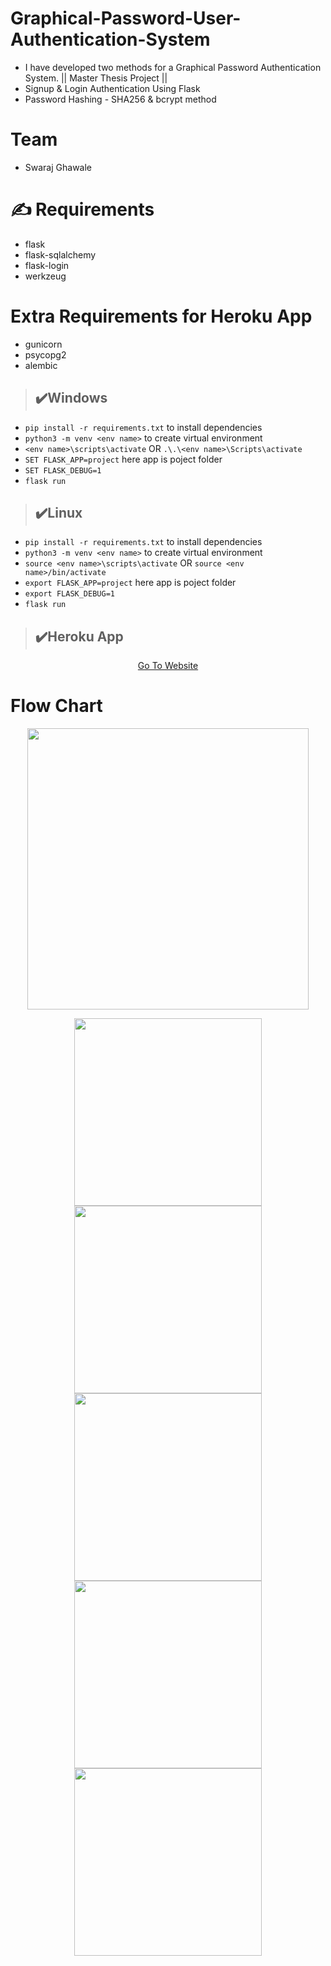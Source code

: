 
# Graphical-Password-User-Authentication-System
* I have developed two methods for a Graphical Password Authentication System. || Master Thesis Project  ||
* Signup &amp; Login Authentication Using Flask
* Password Hashing - SHA256 & bcrypt method

# Team
- Swaraj Ghawale

# :writing_hand: Requirements
- flask
- flask-sqlalchemy
- flask-login
- werkzeug
# Extra Requirements for Heroku App 
- gunicorn
- psycopg2
- alembic

> ## :heavy_check_mark:Windows
*  ```pip install -r requirements.txt``` to install dependencies
* ```python3 -m venv <env name>``` to create virtual environment
* ```<env name>\scripts\activate``` OR ```.\.\<env name>\Scripts\activate```
* ```SET FLASK_APP=project``` here app is poject folder
* ```SET FLASK_DEBUG=1```
* ```flask run```

> ## :heavy_check_mark:Linux
* ```pip install -r requirements.txt``` to install dependencies
* ```python3 -m venv <env name>``` to create virtual environment
* ```source <env name>\scripts\activate``` OR ```source <env name>/bin/activate ```
* ```export FLASK_APP=project``` here app is poject folder
* ```export FLASK_DEBUG=1```
* ```flask run```


> ## :heavy_check_mark:Heroku App
<p align="center">
  <a href="https://graphical-password-cs-intern.herokuapp.com/">Go To Website </a>
 
</p>

# Flow Chart
<p align="center">
  <img widht ="450" height="450" src="https://user-images.githubusercontent.com/55943851/91001951-d6f96d00-e5ea-11ea-8148-f9cfc67f85b4.png">
</p>


<p align="center">
  <img widht ="300" height="300" src="https://github.com/SwarajGhawale/Graphical-Password-User-Authentication-System/assets/64300829/d2363186-66b8-4710-bc37-b4d6d60986bf">
  <img widht ="300" height="300" src="https://user-images.githubusercontent.com/55943851/90972381-2d58a400-e536-11ea-973a-3dd2a506c4cc.png">
   <img widht ="300" height="300" src="https://github.com/SwarajGhawale/Graphical-Password-User-Authentication-System/assets/64300829/eef34be0-147d-4e95-b57f-dd88ea284401">
  
  <img widht ="300" height="300" src="https://github.com/SwarajGhawale/Graphical-Password-User-Authentication-System/assets/64300829/6c92ce23-46cb-4ab9-9fa7-f900045c56a4">
   <img widht ="300" height="300" src="https://github.com/SwarajGhawale/Graphical-Password-User-Authentication-System/assets/64300829/22229881-488b-4367-8428-73dbe424413c">
</p>


